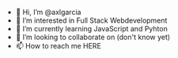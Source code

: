 - 👋 Hi, I’m @axlgarcia
- 👀 I’m interested in Full Stack Webdevelopment
- 🌱 I’m currently learning JavaScript and Pyhton
- 💞️ I’m looking to collaborate on (don't know yet)
- 📫 How to reach me HERE

<!---
axlgarcia/axlgarcia is a ✨ special ✨ repository because its `README.md` (this file) appears on your GitHub profile.
You can click the Preview link to take a look at your changes.
--->
